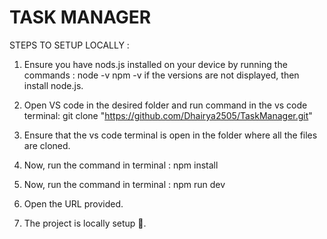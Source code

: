 # TASK MANAGER

STEPS TO SETUP LOCALLY : 


1) Ensure you have nods.js installed on your device by running the commands :
        node -v
        npm -v
   if the versions are not displayed, then install node.js.
   
2) Open VS code in the desired folder and run command in the vs code terminal:
     git clone "https://github.com/Dhairya2505/TaskManager.git"
   
3) Ensure that the vs code terminal is open in the folder where all the files are cloned.
 
4) Now, run the command in terminal :
     npm install
   
5) Now, run the command in terminal :
      npm run dev
   
6) Open the URL provided.
    
7) The project is locally setup 🎉.
